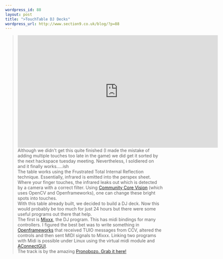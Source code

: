```yaml
--- 
wordpress_id: 88
layout: post
title: ">TouchTable DJ Decks"
wordpress_url: http://www.section9.co.uk/blog/?p=88
---
```

><iframe src="http://player.vimeo.com/video/14897790?portrait=0" width="640" height="360" frameborder="0"></iframe><br /><span class="bblack">Although we didn't get this quite finished (I made the mistake of adding multiple touches too late in the game) we did get it sorted by the next hackspace tuesday meeting. Nevertheless, I soldiered on and it finally works.....ish</span><br /><span class="bblack">The table works using the Frustrated Total Internal Reflection technique. Essentially, infrared is emitted into the perspex sheet. Where your finger touches, the infrared leaks out which is detected by a camera with a correct filter. Using <a href="http://www.google.com/url?sa=t&source=web&cd=2&ved=0CBcQFjAB&url=http%3A%2F%2Fnuicode.com%2Fprojects%2Ftbeta&ei=lc6MTI6JIoqqngfk89iOCw&usg=AFQjCNG78NLnV_-hOPAui4VEBRNrBq2T0Q&sig2=yT9M3nNucGKVPYDpo9Gr5A">Community Core Vision</a> (which uses OpenCV and Openframeworks), one can change these bright spots into touches.<br />With this table already built, we decided to build a DJ deck. Now this would probably be too much for just 24 hours but there were some useful programs out there that help.</span><br /><span class="bblack">The first is <a href="http://www.google.com/url?sa=t&source=web&cd=1&ved=0CB8QFjAA&url=http%3A%2F%2Fwww.mixxx.org%2F&ei=s86MTJq9JobQngf7pbyFCw&usg=AFQjCNHNr1Ax9CegWkr19Nqgww57oGgThA&sig2=7x6vUtImkslxUZMB7RY3jg">Mixxx</a>, the DJ program. This has midi bindings for many controllers. I figured the best bet was to write something in <a href="http://www.google.com/url?sa=t&source=web&cd=3&ved=0CCEQFjAC&url=http%3A%2F%2Fopenframeworks.cc%2F&ei=xM6MTL6mIoufnAfz8NmUCw&usg=AFQjCNGf3s4rMuk8wdEs37e8jI3Sz5YHmA&sig2=ykZd8VqQGAyzERp5D9jtkw">Openframeworks</a> that received TUIO messages from CCV, altered the controls and then sent MIDI signals to Mixxx. Linking two programs with Midi is possible under Linux using the virtual midi module and <a href="http://lintian.debian.org/full/piem@debian.org.html">AConnectGUI</a>.</span><br /><span class="bblack">The track is by the amazing <a href="http://www.pronobozo.com/remixes/NIN%20-%20Only%20(Pronobozo%20Remix)">Pronobozo. Grab it here!</a></span>
